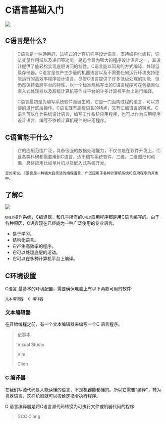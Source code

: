 # C语言基础入门

![](https://pic4.zhimg.com/v2-b1db5ab157f0259402d2fdca61e948c4_720w.jpg?source=172ae18b)

## C语言是什么?

> C语言是一种通用的、过程式的计算机程序设计语言，支持结构化编程、词法变量作用域以及递归等功能，是迄今最为强大的程序设计语言之一，其设计提供了能轻松实现底层访问的特性。C语言能以简易的方式编译、处理低级存储器。C语言是仅产生少量的机器语言以及不需要任何运行环境支持便能运行的高效率程序设计语言。尽管C语言提供了许多低级处理的功能，但仍然保持着跨平台的特性，以一个标准规格写出的C语言程序可在包括类似嵌入式处理器以及超级计算机等作业平台的许多计算机平台上进行编译。
> 
> C语言最初是为编写系统软件而诞生的，它是一门面向过程的语言，可以方便的进行底层操作。C语言既有高级语言的特点，又有汇编语言的特点。C语言可以作为系统设计语言，编写工作系统应用程序，也可以作为应用程序设计语言，编写不依赖计算机硬件的应用程序。
> 


## C语言能干什么?

> 它的应用范围广泛，具备很强的数据处理能力，不仅仅是在软件开发上，而且各类科研都需要用到C语言，适于编写系统软件，三维，二维图形和动画，具体应用比如单片机以及嵌入式系统开发。
>

    总的来说，C语言是一种强大且灵活的编程语言，广泛应用于各种计算机系统和应用程序的开发中。

## 了解C
 
 ![](https://www.techug.com/wordpress/wp-content/uploads/2018/07/new.png)

`UNIX`操作系统，C编译器，和几乎所有的`UNIX`应用程序都是用C语言编写的。由于各种原因，C语言现在已经成为一种广泛使用的专业语言。

* 易于学习。
* 结构化语言。
* 它产生高效率的程序。
* 它可以处理底层的活动。
* 它可以在多种计算机平台上编译。

## C环境设置

C语言 最基本的环境配置，需要确保电脑上有以下两款可用的软件: 

    文本编辑器  C 编译器

### 文本编辑器

在开始编程之前，有一个文本编辑器来编写一个C 语言程序。

> 记事本
> 
> Visual Studio
> 
> Vim
> 
> Clion

### C 编译器

在我们写源代码是人能读懂的语言，不是机器能都懂的。所以它需要"编译"，转为机器语言，这样机器就可以按给定指令执行程序。

C 语言编译器是将C语言源代码转换为可执行文件或机器代码的程序

> GCC
> Clang
